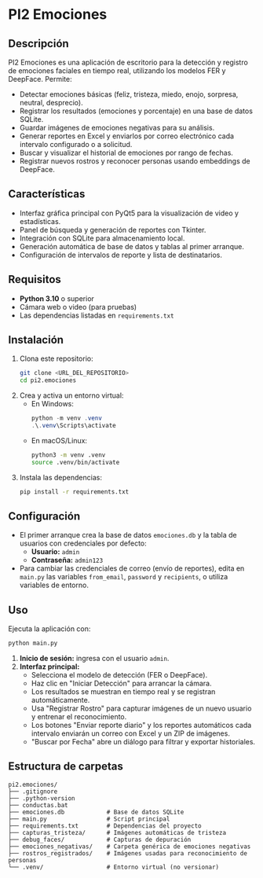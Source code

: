 # PI2 Emociones

## Descripción

PI2 Emociones es una aplicación de escritorio para la detección y registro de emociones faciales en tiempo real, utilizando los modelos FER y DeepFace. Permite:

- Detectar emociones básicas (feliz, tristeza, miedo, enojo, sorpresa, neutral, desprecio).
- Registrar los resultados (emociones y porcentaje) en una base de datos SQLite.
- Guardar imágenes de emociones negativas para su análisis.
- Generar reportes en Excel y enviarlos por correo electrónico cada intervalo configurado o a solicitud.
- Buscar y visualizar el historial de emociones por rango de fechas.
- Registrar nuevos rostros y reconocer personas usando embeddings de DeepFace.

## Características

- Interfaz gráfica principal con PyQt5 para la visualización de video y estadísticas.
- Panel de búsqueda y generación de reportes con Tkinter.
- Integración con SQLite para almacenamiento local.
- Generación automática de base de datos y tablas al primer arranque.
- Configuración de intervalos de reporte y lista de destinatarios.

## Requisitos

- **Python 3.10** o superior
- Cámara web o video (para pruebas)
- Las dependencias listadas en `requirements.txt`

## Instalación

1. Clona este repositorio:
   ```bash
   git clone <URL_DEL_REPOSITORIO>
   cd pi2.emociones
   ```
2. Crea y activa un entorno virtual:
   - En Windows:
     ```powershell
     python -m venv .venv
     .\.venv\Scripts\activate
     ```
   - En macOS/Linux:
     ```bash
     python3 -m venv .venv
     source .venv/bin/activate
     ```
3. Instala las dependencias:
   ```bash
   pip install -r requirements.txt
   ```

## Configuración

- El primer arranque crea la base de datos `emociones.db` y la tabla de usuarios con credenciales por defecto:
  - **Usuario:** `admin`
  - **Contraseña:** `admin123`
- Para cambiar las credenciales de correo (envío de reportes), edita en `main.py` las variables `from_email`, `password` y `recipients`, o utiliza variables de entorno.

## Uso

Ejecuta la aplicación con:

```bash
python main.py
```

1. **Inicio de sesión:** ingresa con el usuario `admin`.
2. **Interfaz principal:**
   - Selecciona el modelo de detección (FER o DeepFace).
   - Haz clic en "Iniciar Detección" para arrancar la cámara.
   - Los resultados se muestran en tiempo real y se registran automáticamente.
   - Usa "Registrar Rostro" para capturar imágenes de un nuevo usuario y entrenar el reconocimiento.
   - Los botones "Enviar reporte diario" y los reportes automáticos cada intervalo enviarán un correo con Excel y un ZIP de imágenes.
   - "Buscar por Fecha" abre un diálogo para filtrar y exportar historiales.

## Estructura de carpetas

```
pi2.emociones/
├── .gitignore
├── .python-version
├── conductas.bat
├── emociones.db            # Base de datos SQLite
├── main.py                 # Script principal
├── requirements.txt        # Dependencias del proyecto
├── capturas_tristeza/      # Imágenes automáticas de tristeza
├── debug_faces/            # Capturas de depuración
├── emociones_negativas/    # Carpeta genérica de emociones negativas
├── rostros_registrados/    # Imágenes usadas para reconocimiento de personas
└── .venv/                  # Entorno virtual (no versionar)
```


